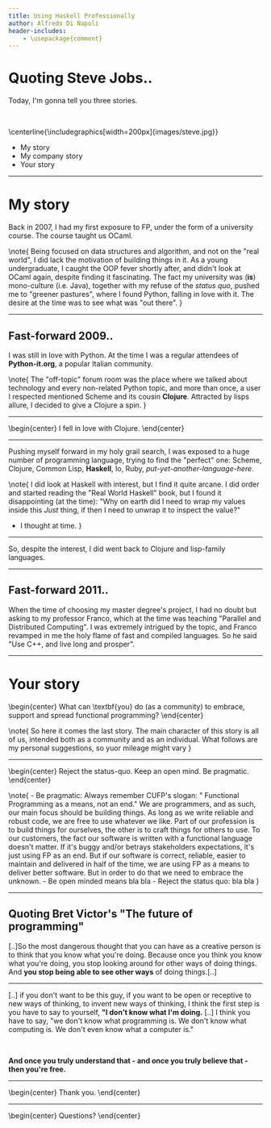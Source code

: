 ```yaml
---
title: Using Haskell Professionally
author: Alfredo Di Napoli
header-includes:
    - \usepackage{comment}
---
```


# Quoting Steve Jobs..

Today, I'm gonna tell you three stories.

&nbsp;

\centerline{\includegraphics[width=200px]{images/steve.jpg}}

* My story
* My company story
* Your story


------------------

# My story

Back in 2007, I had my first exposure to FP, under the form of
a university course. The course taught us OCaml.

\note{
Being focused on data structures and algorithm, and not on the
"real world", I did lack the motivation of building things in it.  As
a young undergraduate, I caught the OOP fever shortly after, and
didn't look at OCaml again, despite finding it fascinating.  The fact
my university was (**is**) mono-culture (i.e. Java), together with my
refuse of the _status quo_, pushed me to "greener pastures", where I
found Python, falling in love with it. The desire at the time was
to see what was "out there".
}

------------------

## Fast-forward 2009..

I was still in love with Python. At the time I was a regular
attendees of **Python-it.org**, a popular Italian community.

\note{
The "off-topic" forum room was the place where we talked about
technology and every non-related Python topic, and more than once,
a user I respected mentioned Scheme and its cousin **Clojure**.
Attracted by lisps allure, I decided to give a Clojure a spin.
}

------------------

\begin{center}
I fell in love with Clojure.
\end{center}

------------------

Pushing myself forward in my holy grail search, I was exposed to a huge number of
programming language, trying to find the "perfect" one: Scheme, Clojure, Common Lisp,
**Haskell**, Io, Ruby, _put-yet-another-language-here_.

\note{
I did look at Haskell with interest, but I find it quite arcane.
I did order and started reading the "Real World Haskell" book, but I found it
disappointing (at the time): "Why on earth did I need to wrap my values inside
this _Just_ thing, if then I need to unwrap it to inspect the value?"
- I thought at time.
}

------------------

So, despite the interest, I did went back to Clojure and lisp-family languages.

------------------

## Fast-forward 2011..

When the time of choosing my master degree's project, I had no doubt but asking to my
professor Franco, which at the time was teaching "Parallel and Distributed Computing".
I was extremely intrigued by the topic, and Franco revamped in me the holy flame of
fast and compiled languages. So he said "Use C++, and live long and prosper".

------------------

# Your story

\begin{center}
What can \textbf{you} do (as a community) to embrace, support and
spread functional programming?
\end{center}

\note{
So here it comes the last story. The main character of this
story is all of us, intended both as a community and as an
individual. What follows are my personal suggestions, so
yuor mileage might vary
}

------------------

\begin{center}
Reject the status-quo. Keep an open mind. Be pragmatic.
\end{center}

\note{
    - Be pragmatic: Always remember CUFP's slogan:
    " Functional Programming as a means, not an end." We are
    programmers, and as such, our main focus should be
    building things. As long as we write reliable and robust
    code, we are free to use whatever we like. Part of our
    profession is to build things for ourselves, the other
    is to craft things for others to use. To our customers,
    the fact our software is written with a functional
    language doesn't matter. If it's buggy and/or betrays
    stakeholders expectations, it's just using FP as an end.
    But if our software is correct, reliable, easier to
    maintain and delivered in half of the time, we are using
    FP as a means to deliver better software.
    But in order to do that we need to embrace the unknown.
    - Be open minded means bla bla
    - Reject the status quo: bla bla
}

------------------

## Quoting Bret Victor's "The future of programming"

[..]So the most dangerous thought that you can have as a creative person
is to think that you know what you're doing. Because once you think you know
what you're doing, you stop looking around for other ways of doing things. And
**you stop being able to see other ways** of doing things.[..]

------------------

[..] if you don't want to be this guy, if you want to be open or receptive to
new ways of thinking, to invent new ways of thinking, I think the first step
is you have to say to yourself, **"I don't know what I'm doing.** [..]
I think you have to say, "we don't know what programming is. We don't know
what computing is. We don't even know what a computer is."

&nbsp;

**And once you truly understand that - and once you truly believe that - then you're free.**

------------------

\begin{center}
Thank you.
\end{center}

------------------

\begin{center}
Questions?
\end{center}
